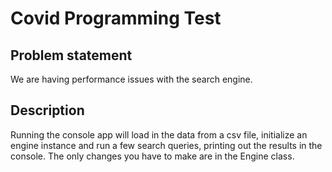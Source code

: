 # Covid Programming Test

## Problem statement
We are having performance issues with the search engine.

## Description
Running the console app will load in the data from a csv file, initialize an engine instance and run a few search queries, printing out the results in the console. The only changes you have to make are in the Engine class. 
